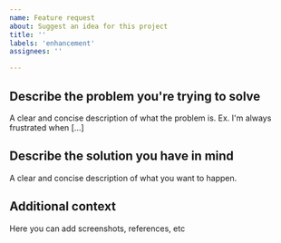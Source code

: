 ```yaml
---
name: Feature request
about: Suggest an idea for this project
title: ''
labels: 'enhancement'
assignees: ''

---
```


## Describe the problem you're trying to solve ##
A clear and concise description of what the problem is. Ex. I'm always frustrated when [...]

## Describe the solution you have in mind ##
A clear and concise description of what you want to happen.

## Additional context ##
Here you can add screenshots, references, etc

